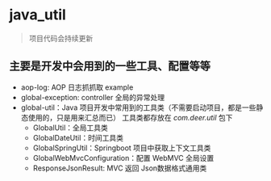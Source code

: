 # java_util
> 项目代码会持续更新

## 主要是开发中会用到的一些工具、配置等等

- aop-log: AOP 日志抓抓取 example
- global-exception: controller 全局的异常处理
- global-util：Java 项目开发中常用到的工具类（不需要启动项目，都是一些静态使用的，只是用来汇总而已）
工具类都存放在 _com.deer.util_  包下
    - GlobalUtil：全局工具类
    - GlobalDateUtil：时间工具类
    - GlobalSpringUtil：Springboot 项目中获取上下文工具类
    - GlobalWebMvcConfiguration：配置 WebMVC 全局设置
    - ResponseJsonResult: MVC 返回 Json数据格式通用类
